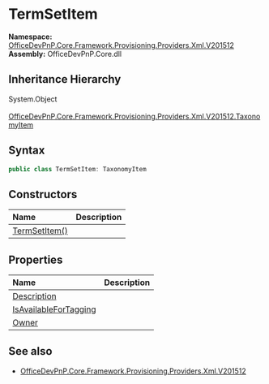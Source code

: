 # TermSetItem
  

**Namespace:** [OfficeDevPnP.Core.Framework.Provisioning.Providers.Xml.V201512](OfficeDevPnP.Core.Framework.Provisioning.Providers.Xml.V201512.md)  
**Assembly:** OfficeDevPnP.Core.dll  
## Inheritance Hierarchy
System.Object  
&ensp;[OfficeDevPnP.Core.Framework.Provisioning.Providers.Xml.V201512.TaxonomyItem](OfficeDevPnP.Core.Framework.Provisioning.Providers.Xml.V201512.TaxonomyItem.md)  
## Syntax
```C#
public class TermSetItem: TaxonomyItem
```
## Constructors
|**Name**|**Description**|
|:-----|:-----|
| [TermSetItem()](OfficeDevPnP.Core.Framework.Provisioning.Providers.Xml.V201512.TermSetItem.ctor1.md) |  
## Properties
|**Name**|**Description**|
|:-----|:-----|
| [Description](OfficeDevPnP.Core.Framework.Provisioning.Providers.Xml.V201512.TermSetItem.Description.md) | 
| [IsAvailableForTagging](OfficeDevPnP.Core.Framework.Provisioning.Providers.Xml.V201512.TermSetItem.IsAvailableForTagging.md) | 
| [Owner](OfficeDevPnP.Core.Framework.Provisioning.Providers.Xml.V201512.TermSetItem.Owner.md) | 
## See also
- [OfficeDevPnP.Core.Framework.Provisioning.Providers.Xml.V201512](OfficeDevPnP.Core.Framework.Provisioning.Providers.Xml.V201512.md)

